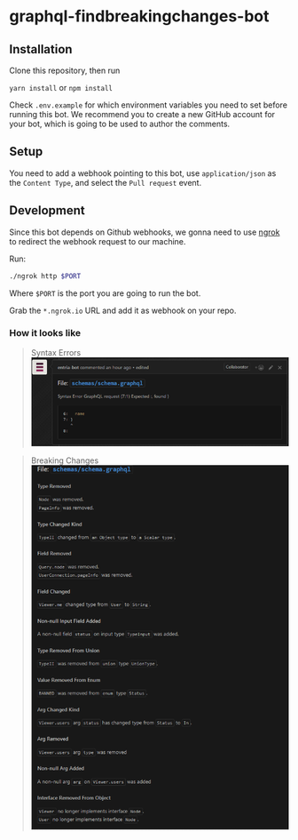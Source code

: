 # graphql-findbreakingchanges-bot

## Installation
Clone this repository, then run

`yarn install` or `npm install`

Check `.env.example` for which environment variables you need to set before
  running this bot.
We recommend you to create a new GitHub account for your bot, which is going to be
  used to author the comments.

## Setup

You need to add a webhook pointing to this bot, use `application/json` as 
 the `Content Type`, and select the `Pull request` event.

## Development

Since this bot depends on Github webhooks, we gonna need to use [ngrok]()
 to redirect the webhook request to our machine.

Run:
```bash
./ngrok http $PORT
```

Where `$PORT` is the port you are going to run the bot.

Grab the `*.ngrok.io` URL and add it as webhook on your repo.

### How it looks like

 > Syntax Errors
 ![demo-1](./image/demo-image-1.png)
 
 > Breaking Changes
 ![demo-2](./image/demo-image-2.png)
